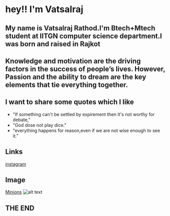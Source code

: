 # hey!! I'm Vatsalraj

## My name is Vatsalraj Rathod.I'm Btech+Mtech student at IITGN computer science department.I was born and raised in Rajkot
## Knowledge and motivation are the driving factors in the success of people’s lives. However, Passion and the ability to dream are the key elements that tie everything together.
## I want to share some quotes which I like
- "If something can't be settled by expirement then it's not worthy for debate,"
- "God dose not play dice."
- "everything happens for reason,even if we are not wise enough to see it."


## Links
[instagram](https://www.intagram.com/vats_2611)
## Image
[Minions](https://octodex.github.com/images/minion.png)
![alt text](http://picsum.photos/400/400)
## THE END
